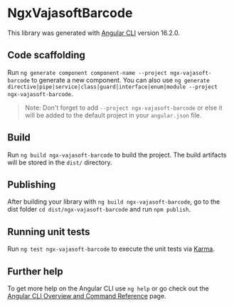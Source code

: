 # NgxVajasoftBarcode

This library was generated with [Angular CLI](https://github.com/angular/angular-cli) version 16.2.0.

## Code scaffolding

Run `ng generate component component-name --project ngx-vajasoft-barcode` to generate a new component. You can also use `ng generate directive|pipe|service|class|guard|interface|enum|module --project ngx-vajasoft-barcode`.
> Note: Don't forget to add `--project ngx-vajasoft-barcode` or else it will be added to the default project in your `angular.json` file. 

## Build

Run `ng build ngx-vajasoft-barcode` to build the project. The build artifacts will be stored in the `dist/` directory.

## Publishing

After building your library with `ng build ngx-vajasoft-barcode`, go to the dist folder `cd dist/ngx-vajasoft-barcode` and run `npm publish`.

## Running unit tests

Run `ng test ngx-vajasoft-barcode` to execute the unit tests via [Karma](https://karma-runner.github.io).

## Further help

To get more help on the Angular CLI use `ng help` or go check out the [Angular CLI Overview and Command Reference](https://angular.io/cli) page.

